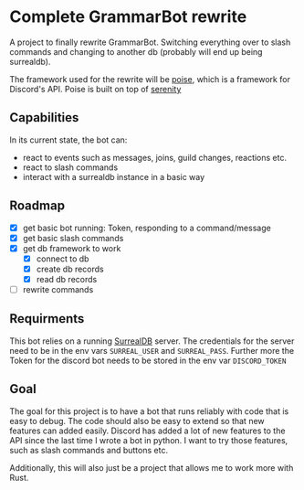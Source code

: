 # Complete GrammarBot rewrite
A project to finally rewrite GrammarBot. Switching everything over to slash commands and changing to another db (probably will end up being surrealdb).

The framework used for the rewrite will be [poise](https://github.com/serenity-rs/poise/), which is a framework for Discord's API. Poise is built on top of [serenity](https://github.com/serenity-rs/serenity)

## Capabilities
In its current state, the bot can:
* react to events such as messages, joins, guild changes, reactions etc.
* react to slash commands
* interact with a surrealdb instance in a basic way

## Roadmap
- [X] get basic bot running: Token, responding to a command/message
- [X] get basic slash commands
- [X] get db framework to work
    - [X] connect to db
    - [X] create db records
    - [X] read db records
- [ ] rewrite commands

## Requirments
This bot relies on a running [SurrealDB](https://surrealdb.com/) server. The credentials for the server need to be in the env vars `SURREAL_USER` and `SURREAL_PASS`.
Further more the Token for the discord bot needs to be stored in the env var `DISCORD_TOKEN`

## Goal
The goal for this project is to have a bot that runs reliably with code that is easy to debug.
The code should also be easy to extend so that new features can added easily.
Discord has added a lot of new features to the API since the last time I wrote a bot in python. I want to try those features, such as slash commands and buttons etc.

Additionally, this will also just be a project that allows me to work more with Rust.
